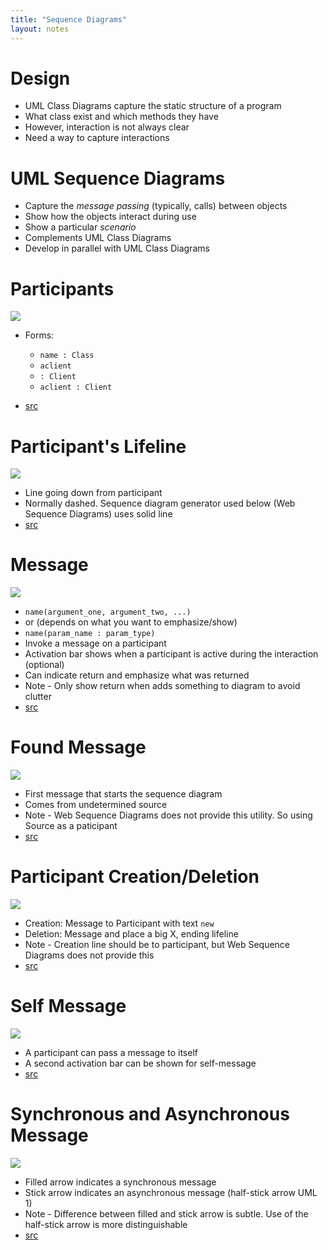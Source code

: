```yaml
---
title: "Sequence Diagrams"
layout: notes
---
```


# Design
* UML Class Diagrams capture the static structure of a program
* What class exist and which methods they have
* However, interaction is not always clear
* Need a way to capture interactions

# UML Sequence Diagrams
* Capture the *message passing* (typically, calls) between objects
* Show how the objects interact during use
* Show a particular *scenario*
* Complements UML Class Diagrams
* Develop in parallel with UML Class Diagrams

# Participants
![](https://www.websequencediagrams.com/cgi-bin/cdraw?lz=cGFydGljaXBhbnQgImFjbGllbnQgOiBDAAQFIiBhcyAADgcK&s=default)

* Forms:
	* `name : Class`
	* `aclient`
	* `: Client`
	* `aclient : Client`

* [src](https://www.websequencediagrams.com/?lz=cGFydGljaXBhbnQgImFjbGllbnQgOiBDAAQFIiBhcyAADgcK&s=default)

# Participant's Lifeline
![](https://www.websequencediagrams.com/cgi-bin/cdraw?lz=cGFydGljaXBhbnQgImFjbGllbnQgOiBDAAQFIiBhcyAADgcK&s=default)

* Line going down from participant
* Normally dashed.  Sequence diagram generator used below (Web Sequence Diagrams) uses solid line
* [src](https://www.websequencediagrams.com/?lz=cGFydGljaXBhbnQgImFjbGllbnQgOiBDAAQFIiBhcyAADgcK&s=default)


# Message
![](https://www.websequencediagrams.com/cgi-bin/cdraw?lz=cGFydGljaXBhbnQgImFjbGllbnQgOiBDAAQFIiBhcyAADgcKAB0NbGlic3JjbWwgOiBMaWJyYXJ5ACcFAA8ICgoARActPisAIwg6IAAtBV9hcmNoaXZlX2NoZWNrX2V4dGVuc2lvbigAEQcsIGZpbGVuYW1lKQoAXggtLT4-AIEVBzogbGFuZ3VhZ2U&s=default)

* `name(argument_one, argument_two, ...)`
* or (depends on what you want to emphasize/show)
* `name(param_name : param_type)`
* Invoke a message on a participant
* Activation bar shows when a participant is active during the interaction (optional)
* Can indicate return and emphasize what was returned
* Note - Only show return when adds something to diagram to avoid clutter
* [src](https://www.websequencediagrams.com/?lz=cGFydGljaXBhbnQgImFjbGllbnQgOiBDAAQFIiBhcyAADgcKAB0NbGlic3JjbWwgOiBMaWJyYXJ5ACcFAA8ICgoARActPisAIwg6IAAtBV9hcmNoaXZlX2NoZWNrX2V4dGVuc2lvbigAEQcsIGZpbGVuYW1lKQoAXggtLT4-AIEVBzogbGFuZ3VhZ2U&s=default)

# Found Message
![](https://www.websequencediagrams.com/cgi-bin/cdraw?lz=cGFydGljaXBhbnQgU291cmNlCgoACAwiYWNsaWVudCA6IEMABAUiIGFzIAAOBwoKAC0GLT4rACAHOiBzdGFydCgp&s=default)

* First message that starts the sequence diagram
* Comes from undetermined source
* Note - Web Sequence Diagrams does not provide this utility.  So using Source as a paticipant
* [src](https://www.websequencediagrams.com/?lz=cGFydGljaXBhbnQgU291cmNlCgoACAwiYWNsaWVudCA6IEMABAUiIGFzIAAOBwoKAC0GLT4rACAHOiBzdGFydCgp&s=default)

# Participant Creation/Deletion
![](https://www.websequencediagrams.com/cgi-bin/cdraw?lz=cGFydGljaXBhbnQgImFjbGllbnQgOiBDAAQFIiBhcyAADgcKAB0Nc2Vzc2lvbl9vbmUgOiBTAAgGACoFAA8LAB0WdHdvABwXdHdvCgoAfQctPisAWQs6IG5ldwARCgANDWNsb3NlKCkKZGVzdHJveQB0DQA7EnR3bwBHBgCBBAstLT4-AIF0BzogZXhwaXJlAD0RdHdv&s=default)

* Creation: Message to Participant with text `new` 
* Deletion: Message and place a big X, ending lifeline
* Note - Creation line should be to participant, but Web Sequence Diagrams does not provide this
* [src](https://www.websequencediagrams.com/?lz=cGFydGljaXBhbnQgImFjbGllbnQgOiBDAAQFIiBhcyAADgcKAB0Nc2Vzc2lvbl9vbmUgOiBTAAgGACoFAA8LAB0WdHdvABwXdHdvCgoAfQctPisAWQs6IG5ldwARCgANDWNsb3NlKCkKZGVzdHJveQB0DQA7EnR3bwBHBgCBBAstLT4-AIF0BzogZXhwaXJlAD0RdHdv&s=default)

# Self Message
![](https://www.websequencediagrams.com/cgi-bin/cdraw?lz=cGFydGljaXBhbnQgU291cmNlCgoACAwiYWZpbGUgOiBGaWxlIiBhcyAADAUKCgAnBi0-KwAcBTogcmVhZF9hbGwoKQoALgUACw9saW5lKCkKZGVhY3RpdmF0ZQBBBwARGwBBBi0-PgCBEgY6IGxpbmVz&s=default)

* A participant can pass a message to itself
* A second activation bar can be shown for self-message
* [src](https://www.websequencediagrams.com/?lz=cGFydGljaXBhbnQgU291cmNlCgoACAwiYWZpbGUgOiBGaWxlIiBhcyAADAUKCgAnBi0-KwAcBTogcmVhZF9hbGwoKQoALgUACw9saW5lKCkKZGVhY3RpdmF0ZQBBBwARGwBBBi0-PgCBEgY6IGxpbmVz&s=default)

# Synchronous and Asynchronous Message
![](https://www.websequencediagrams.com/cgi-bin/cdraw?lz=cGFydGljaXBhbnQgU291cmNlCgoACAwiZGlzcGF0Y2hlciA6IEQABAkiIGFzIAASCgAmDnRocmVhZF9vbmUgOiBUAAgFACsFAA4KABsVdHdvABsVdHdvCgoAgRcGLT4rAIEHCjoAeAkoKQoAgR4KLT4-KwB4CjogbmV3CgCBCAotPgAQDHJ1bgAkGHR3bwAvDXR3bwAzCQAXBQA2BgoAbQ0AgRIMam9pbl9hbGwAgQ4PAIEQC2pvaQB6BWVzdHJveQCCEwwAHhN0d28AGhcAghsFAIF1Cy0-PgCDRQY6IGlzX2Vycm9yCgo&s=default)

* Filled arrow indicates a synchronous message
* Stick arrow indicates an asynchronous message (half-stick arrow UML 1)
* Note - Difference between filled and stick arrow is subtle.  Use of the half-stick arrow is more distinguishable
* [src](https://www.websequencediagrams.com/?lz=cGFydGljaXBhbnQgU291cmNlCgoACAwiZGlzcGF0Y2hlciA6IEQABAkiIGFzIAASCgAmDnRocmVhZF9vbmUgOiBUAAgFACsFAA4KABsVdHdvABsVdHdvCgoAgRcGLT4rAIEHCjoAeAkoKQoAgR4KLT4-KwB4CjogbmV3CgCBCAotPgAQDHJ1bgAkGHR3bwAvDXR3bwAzCQAXBQA2BgoAbQ0AgRIMam9pbl9hbGwAgQ4PAIEQC2pvaQB6BWVzdHJveQCCEwwAHhN0d28AGhcAghsFAIF1Cy0-PgCDRQY6IGlzX2Vycm9yCgo&s=default)
